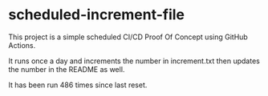 # scheduled-increment-file

This project is a simple scheduled CI/CD Proof Of Concept using GitHub Actions.

It runs once a day and increments the number in increment.txt then updates the number in the README as well.

It has been run 486 times since last reset.
